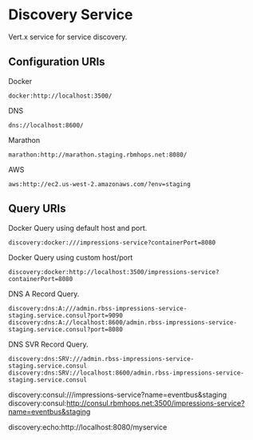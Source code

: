 # Discovery Service
Vert.x service for service discovery.

## Configuration URIs

Docker
```
docker:http://localhost:3500/
```

DNS

```
dns://localhost:8600/
```

Marathon
```
marathon:http://marathon.staging.rbmhops.net:8080/
```

AWS
```
aws:http://ec2.us-west-2.amazonaws.com/?env=staging
```
## Query URIs

Docker Query using default host and port.
```
discovery:docker:///impressions-service?containerPort=8080
```

Docker Query using custom host/port
```
discovery:docker:http://localhost:3500/impressions-service?containerPort=8080
```

DNS A Record Query.
```
discovery:dns:A:///admin.rbss-impressions-service-staging.service.consul?port=9090
discovery:dns:A://localhost:8600/admin.rbss-impressions-service-staging.service.consul?port=8080
```

DNS SVR Record Query.

```
discovery:dns:SRV:///admin.rbss-impressions-service-staging.service.consul
discovery:dns:SRV://localhost:8600/admin.rbss-impressions-service-staging.service.consul
```
discovery:consul:///impressions-service?name=eventbus&staging
discovery:consul:http://consul.rbmhops.net:3500/impressions-service?name=eventbus&staging

discovery:echo:http://localhost:8080/myservice
